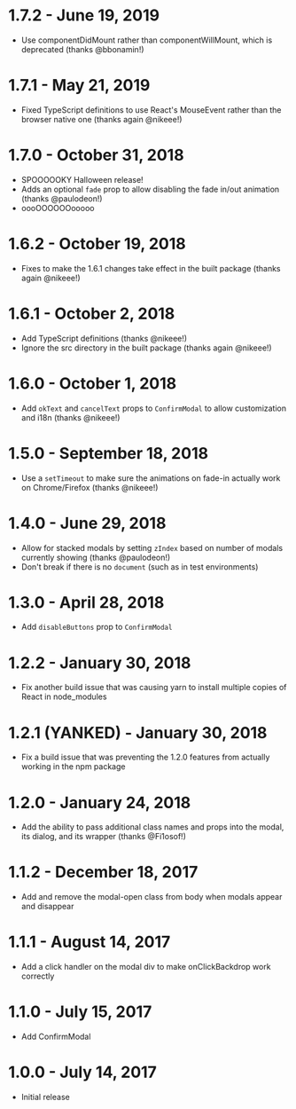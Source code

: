 # 1.7.2 - June 19, 2019

* Use componentDidMount rather than componentWillMount, which is deprecated (thanks @bbonamin!)

# 1.7.1 - May 21, 2019

* Fixed TypeScript definitions to use React's MouseEvent rather than the browser native one (thanks again @nikeee!)

# 1.7.0 - October 31, 2018 

* SPOOOOOKY Halloween release!
* Adds an optional `fade` prop to allow disabling the fade in/out animation (thanks @paulodeon!)
* oooOOOOOOooooo

# 1.6.2 - October 19, 2018

* Fixes to make the 1.6.1 changes take effect in the built package (thanks again @nikeee!)

# 1.6.1 - October 2, 2018

* Add TypeScript definitions (thanks @nikeee!)
* Ignore the src directory in the built package (thanks again @nikeee!)

# 1.6.0 - October 1, 2018

* Add `okText` and `cancelText` props to `ConfirmModal` to allow customization and i18n (thanks @nikeee!)

# 1.5.0 - September 18, 2018

* Use a `setTimeout` to make sure the animations on fade-in actually work on Chrome/Firefox (thanks @nikeee!)

# 1.4.0 - June 29, 2018

* Allow for stacked modals by setting `zIndex` based on number of modals currently showing (thanks @paulodeon!)
* Don't break if there is no `document` (such as in test environments)

# 1.3.0 - April 28, 2018

* Add `disableButtons` prop to `ConfirmModal`

# 1.2.2 - January 30, 2018

* Fix another build issue that was causing yarn to install multiple copies of React in node_modules

# 1.2.1 (YANKED) - January 30, 2018

* Fix a build issue that was preventing the 1.2.0 features from actually working in the npm package

# 1.2.0 - January 24, 2018

* Add the ability to pass additional class names and props into the modal, its dialog, and its wrapper (thanks @Fi1osof!)

# 1.1.2 - December 18, 2017

* Add and remove the modal-open class from body when modals appear and disappear

# 1.1.1 - August 14, 2017

* Add a click handler on the modal div to make onClickBackdrop work correctly

# 1.1.0 - July 15, 2017

* Add ConfirmModal

# 1.0.0 - July 14, 2017

* Initial release

